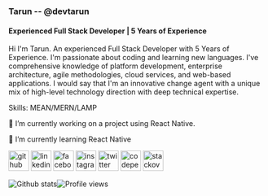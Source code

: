 ### Tarun -- @devtarun
#### Experienced Full Stack Developer | 5 Years of Experience
Hi I'm Tarun. An experienced Full Stack Developer with 5 Years of Experience. I'm passionate about coding and learning new languages. I've comprehensive knowledge of platform development, enterprise architecture, agile methodologies, cloud services, and web-based applications. I would say that I'm an innovative change agent with a unique mix of high-level technology direction with deep technical expertise. 

Skills: MEAN/MERN/LAMP

🔭 I’m currently working on a project using React Native. 

🌱 I’m currently learning React Native 

[<img src='https://cdn.jsdelivr.net/npm/simple-icons@3.0.1/icons/github.svg' alt='github' height='40'>](https://github.com/devtarun)  [<img src='https://cdn.jsdelivr.net/npm/simple-icons@3.0.1/icons/linkedin.svg' alt='linkedin' height='40'>](https://www.linkedin.com/in/tarun12/)  [<img src='https://cdn.jsdelivr.net/npm/simple-icons@3.0.1/icons/facebook.svg' alt='facebook' height='40'>](https://www.facebook.com/sort.circuit)  [<img src='https://cdn.jsdelivr.net/npm/simple-icons@3.0.1/icons/instagram.svg' alt='instagram' height='40'>](https://www.instagram.com/beingme_tarun/)  [<img src='https://cdn.jsdelivr.net/npm/simple-icons@3.0.1/icons/twitter.svg' alt='twitter' height='40'>](https://twitter.com/beingme_tarun)  [<img src='https://cdn.jsdelivr.net/npm/simple-icons@3.0.1/icons/codepen.svg' alt='codepen' height='40'>](https://codepen.io/devtarun)  [<img src='https://cdn.jsdelivr.net/npm/simple-icons@3.0.1/icons/stackoverflow.svg' alt='stackoverflow' height='40'>](https://stackoverflow.com/users/6748760/tarun)  

![Github stats](https://github-readme-stats.vercel.app/api?username=devtarun&show_icons=true)![Profile views](https://gpvc.arturio.dev/devtarun)  
